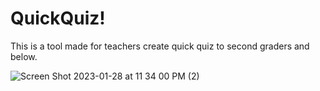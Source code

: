# QuickQuiz!

This is a tool made for teachers create quick quiz to second graders and below.





![Screen Shot 2023-01-28 at 11 34 00 PM (2)](https://user-images.githubusercontent.com/22809173/215312553-898f42fc-6b92-4b57-95b6-21a9278e4e44.png)





